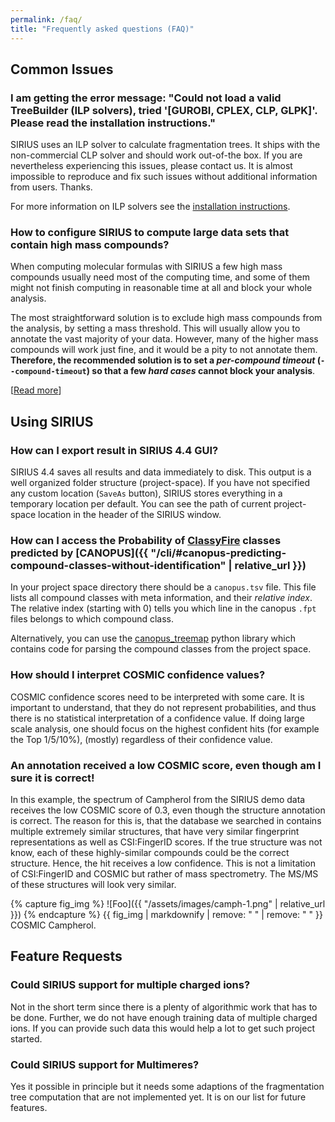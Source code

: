 ```yaml
---
permalink: /faq/
title: "Frequently asked questions (FAQ)"
---
```


## Common Issues
### I am getting the error message: "Could not load a valid TreeBuilder (ILP solvers), tried '[GUROBI, CPLEX, CLP, GLPK]'. Please read the installation instructions."
SIRIUS uses an ILP solver to calculate fragmentation trees. It ships with the non-commercial CLP solver and should work out-of-the box. If you are nevertheless experiencing this issues, please contact us. 
It is almost impossible to reproduce and fix such issues without additional information from users. Thanks.

For more information on ILP solvers see the [installation instructions](installation.md#Installing-Gurobi-and/or-CPLEX).


### How to configure SIRIUS to compute large data sets that contain high mass compounds?

When computing molecular formulas with SIRIUS a few high mass compounds usually need most of the computing time, and some 
of them might not finish computing in reasonable time at all and block your whole analysis.

The most straightforward solution is to exclude high mass compounds from the analysis,
by setting a mass threshold. This will usually allow you to annotate the vast majority of your data. However, many of 
the higher mass compounds will work just fine, and it would be a pity to not annotate them. **Therefore, the recommended 
solution is to set a *per-compound timeout* (`--compound-timeout`) so that a few *hard cases* cannot block your analysis**.

[[Read more](how-to-large-comp.md)]

## Using SIRIUS

### How can I export result in SIRIUS 4.4 GUI?
SIRIUS 4.4 saves all results and data immediately to disk. This output is a well organized folder structure (project-space). 
If you have not specified any custom location (`SaveAs` button), SIRIUS stores everything in a temporary location per default. 
You can see the path of current project-space location in the header of the SIRIUS window.

### How can I access the Probability of [ClassyFire](http://classyfire.wishartlab.com/) classes predicted by [CANOPUS]({{ "/cli/#canopus-predicting-compound-classes-without-identification" | relative_url }})
In your project space directory there should be a `canopus.tsv` file. 
This file lists all compound classes with meta information, and their *relative index*. 
The relative index (starting with 0) tells you which line in the canopus `.fpt` files belongs to which compound class.

Alternatively, you can use the [canopus_treemap](https://github.com/kaibioinfo/canopus_treemap) python library 
which contains code for parsing the compound classes from the project space.

### How should I interpret COSMIC confidence values?
COSMIC confidence scores need to be interpreted with some care. It is important to understand, that they do not represent probabilities, and thus there is no statistical interpretation of a confidence value. If doing large scale analysis, one should focus on the highest confident hits (for example the Top 1/5/10%), (mostly) regardless of their confidence value. 

### An annotation received a low COSMIC score, even though am I sure it is correct!
In this example, the spectrum of Campherol from the SIRIUS demo data receives the low COSMIC score of 0.3, even though the structure annotation is correct. The reason for this is, that the database we searched in contains multiple extremely similar structures, that have very similar fingerprint representations as well as CSI:FingerID scores. If the true structure was not know, each of these highly-similar compounds could be the correct structure. Hence, the hit receives a low confidence. This is not a limitation of CSI:FingerID and COSMIC but rather of mass spectrometry. The MS/MS of these structures will look very similar.

{% capture fig_img %} ![Foo]({{ "/assets/images/camph-1.png" | relative_url }}) {% endcapture %}
{{ fig_img | markdownify | remove: "
" | remove: "
" }} COSMIC Campherol. 

## Feature Requests
### Could SIRIUS support for multiple charged ions?
Not in the short term since there is a plenty of algorithmic work that has to be done. 
Further, we do not have enough training data of multiple charged ions. If you can provide such data this would help a lot to get such project started.

### Could SIRIUS support for Multimeres?
Yes it possible in principle but it needs some adaptions of the fragmentation tree computation that are not implemented yet.
It is on our list for future features.

